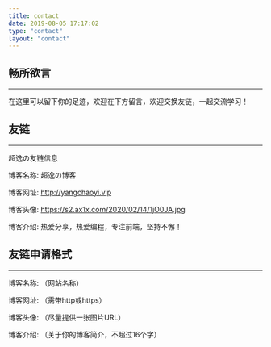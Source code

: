 ```yaml
---
title: contact
date: 2019-08-05 17:17:02
type: "contact"
layout: "contact"
---
```



## 畅所欲言
---
在这里可以留下你的足迹，欢迎在下方留言，欢迎交换友链，一起交流学习！

## 友链
---
超逸の友链信息


博客名称: 超逸の博客


博客网址: http://yangchaoyi.vip


博客头像: https://s2.ax1x.com/2020/02/14/1jO0JA.jpg


博客介绍: 热爱分享，热爱编程，专注前端，坚持不懈！

## 友链申请格式
---
博客名称: （网站名称）


博客网址: （需带http或https）


博客头像: （尽量提供一张图片URL）


博客介绍: （关于你的博客简介，不超过16个字）


